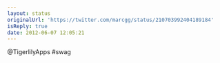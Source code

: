 ```yaml
---
layout: status
originalUrl: 'https://twitter.com/marcgg/status/210703992404189184'
isReply: true
date: 2012-06-07 12:05:21
---
```


@TigerlilyApps #swag
